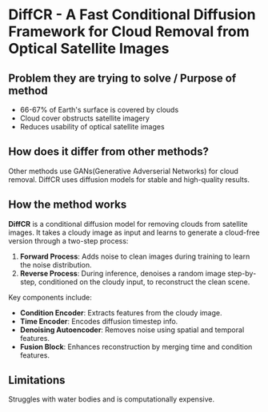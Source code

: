 # DiffCR - A Fast Conditional Diffusion Framework for Cloud Removal from Optical Satellite Images

## Problem they are trying to solve / Purpose of method

- 66-67% of Earth's surface is covered by clouds
- Cloud cover obstructs satellite imagery
- Reduces usability of optical satellite images

## How does it differ from other methods?

Other methods use GANs(Generative Adverserial Networks) for 
cloud removal.
DiffCR uses diffusion models for stable and high-quality results.

## How the method works

__DiffCR__ is a conditional diffusion model for removing clouds from satellite images.
It takes a cloudy image as input and learns to generate a cloud-free version 
through a two-step process:

1. __Forward Process__: Adds noise to clean images during training to learn the noise distribution.
2. __Reverse Process__: During inference, denoises a random image step-by-step, conditioned on the cloudy input, to reconstruct the clean scene.

Key components include:

- __Condition Encoder__: Extracts features from the cloudy image.
- __Time Encoder__: Encodes diffusion timestep info.
- __Denoising Autoencoder__: Removes noise using spatial and temporal features.
- __Fusion Block__: Enhances reconstruction by merging time and condition features.


## Limitations

Struggles with water bodies and is computationally expensive.

